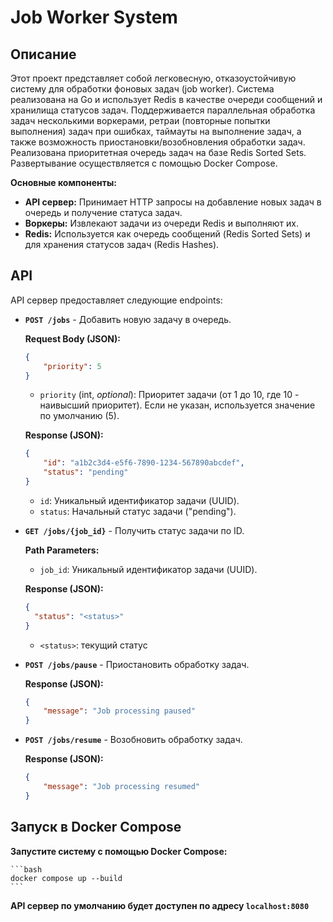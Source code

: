 # Job Worker System

## Описание

Этот проект представляет собой легковесную, отказоустойчивую систему для обработки фоновых задач (job worker).  Система реализована на Go и использует Redis в качестве очереди сообщений и хранилища статусов задач.  Поддерживается параллельная обработка задач несколькими воркерами, ретраи (повторные попытки выполнения) задач при ошибках, таймауты на выполнение задач, а также возможность приостановки/возобновления обработки задач.  Реализована приоритетная очередь задач на базе Redis Sorted Sets.  Развертывание осуществляется с помощью Docker Compose.

**Основные компоненты:**

*   **API сервер:**  Принимает HTTP запросы на добавление новых задач в очередь и получение статуса задач.
*   **Воркеры:**  Извлекают задачи из очереди Redis и выполняют их.
*   **Redis:**  Используется как очередь сообщений (Redis Sorted Sets) и для хранения статусов задач (Redis Hashes).

## API

API сервер предоставляет следующие endpoints:

*   **`POST /jobs`** - Добавить новую задачу в очередь.

    **Request Body (JSON):**

    ```json
    {
        "priority": 5
    }
    ```
    *   `priority` (int, *optional*): Приоритет задачи (от 1 до 10, где 10 - наивысший приоритет). Если не указан, используется значение по умолчанию (5).

    **Response (JSON):**

    ```json
    {
        "id": "a1b2c3d4-e5f6-7890-1234-567890abcdef",
        "status": "pending"
    }
    ```

    *   `id`:  Уникальный идентификатор задачи (UUID).
    *   `status`:  Начальный статус задачи ("pending").


*   **`GET /jobs/{job_id}`** - Получить статус задачи по ID.

    **Path Parameters:**

    *   `job_id`: Уникальный идентификатор задачи (UUID).

    **Response (JSON):**

    ```json
    {
      "status": "<status>"
    }
    ```

    *  `<status>`: текущий статус


*   **`POST /jobs/pause`** - Приостановить обработку задач.

    **Response (JSON):**

    ```json
    {
        "message": "Job processing paused"
    }
    ```

*   **`POST /jobs/resume`** - Возобновить обработку задач.


    **Response (JSON):**

    ```json
    {
        "message": "Job processing resumed"
    }
    ```


## Запуск в Docker Compose

**Запустите систему с помощью Docker Compose:**

    ```bash
    docker compose up --build
    ```

**API сервер по умолчанию будет доступен по адресу `localhost:8080`**
